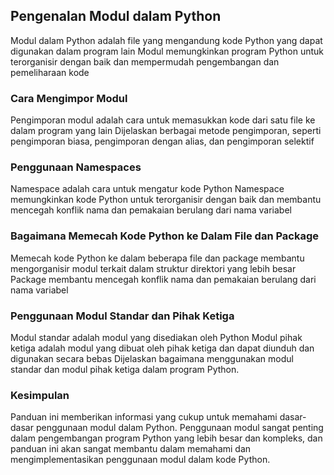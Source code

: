 ## Pengenalan Modul dalam Python

Modul dalam Python adalah file yang mengandung kode Python yang dapat digunakan dalam program lain
Modul memungkinkan program Python untuk terorganisir dengan baik dan mempermudah pengembangan dan pemeliharaan kode

### Cara Mengimpor Modul

Pengimporan modul adalah cara untuk memasukkan kode dari satu file ke dalam program yang lain
Dijelaskan berbagai metode pengimporan, seperti pengimporan biasa, pengimporan dengan alias, dan pengimporan selektif

### Penggunaan Namespaces

Namespace adalah cara untuk mengatur kode Python
Namespace memungkinkan kode Python untuk terorganisir dengan baik dan membantu mencegah konflik nama dan pemakaian berulang dari nama variabel

### Bagaimana Memecah Kode Python ke Dalam File dan Package

Memecah kode Python ke dalam beberapa file dan package membantu mengorganisir modul terkait dalam struktur direktori yang lebih besar
Package membantu mencegah konflik nama dan pemakaian berulang dari nama variabel

### Penggunaan Modul Standar dan Pihak Ketiga

Modul standar adalah modul yang disediakan oleh Python
Modul pihak ketiga adalah modul yang dibuat oleh pihak ketiga dan dapat diunduh dan digunakan secara bebas
Dijelaskan bagaimana menggunakan modul standar dan modul pihak ketiga dalam program Python.

### Kesimpulan

Panduan ini memberikan informasi yang cukup untuk memahami dasar-dasar penggunaan modul dalam Python. Penggunaan modul sangat penting dalam pengembangan program Python yang lebih besar dan kompleks, dan panduan ini akan sangat membantu dalam memahami dan mengimplementasikan penggunaan modul dalam kode Python.

